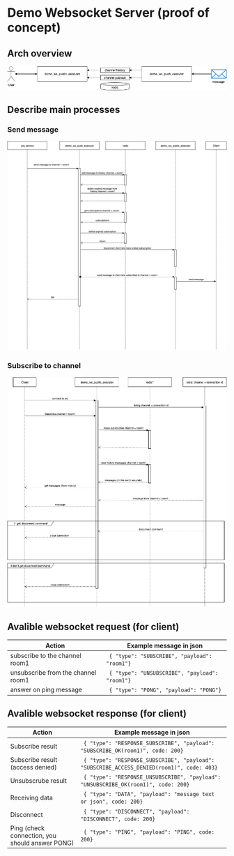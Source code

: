 # Demo Websocket Server (proof of concept)


## Arch overview
![Arch Oveview](/docs/overview.jpg)

## Describe main processes

### Send message
![Send message](/docs/send-message.jpg)

### Subscribe to channel 
![Subscribe to channel](/docs/subscribe-to-channel.jpg)


## Avalible websocket request (for client) 

Action | Example message in json
------------ | -------------
subscribe to the channel room1| ``` { "type": "SUBSCRIBE", "payload": "room1"}```
unsubscribe from the channel  room1| ``` { "type": "UNSUBSCRIBE", "payload": "room1"}```
answer on ping message| ``` { "type": "PONG", "payload": "PONG"}```

## Avalible websocket response (for client)

Action | Example message in json
------------ | -------------
Subscribe result | ``` { "type": "RESPONSE_SUBSCRIBE", "payload": "SUBSCRIBE_OK(room1)", code: 200}```
Subscribe result (access denied)| ``` { "type": "RESPONSE_SUBSCRIBE", "payload": "SUBSCRIBE_ACCESS_DENIED(room1)", code: 403}```
Unsubscrube result | ``` { "type": "RESPONSE_UNSUBSCRIBE", "payload": "UNSUBSCRIBE_OK(room1)", code: 200}```
Receiving data | ``` { "type": "DATA", "payload": "message text or json", code: 200}```
Disconnect | ``` { "type": "DISCONNECT", "payload": "DISCONNECT", code: 200}```
Ping (check connection, you should answer PONG) | ``` { "type": "PING", "payload": "PING", code: 200}```
